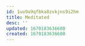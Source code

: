 ```yaml
---
id: 1uu9a9qfbka8zvkjns9i2hm
title: Meditated
desc: ''
updated: 1670183636680
created: 1670183636680
---
```

